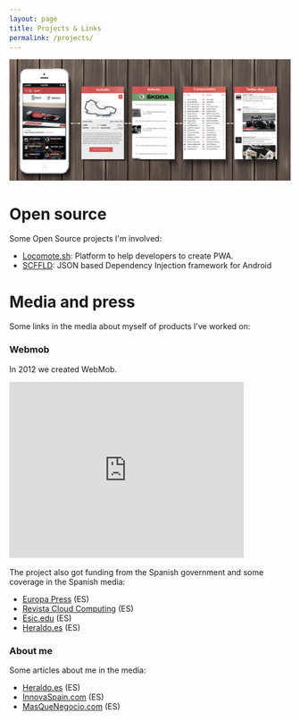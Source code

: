 ```yaml
---
layout: page
title: Projects & Links
permalink: /projects/
---
```


![OnGP](/assets/ongp-banner.png)

# Open source

Some Open Source projects I'm involved:
* [Locomote.sh](https://github.com/locomote-sh): Platform to help developers to create PWA.
* [SCFFLD](https://github.com/innerfunction/SCFFLD-and): JSON based Dependency Injection framework for Android

# Media and press

Some links in the media about myself of products I've worked on:

### Webmob

In 2012 we created WebMob.

<iframe width="420" height="315" src="https://youtu.be/HHMJHJzK6zI" frameborder="0" allowfullscreen></iframe>


The project also got funding from the Spanish government and some coverage in the Spanish media:

* [Europa Press](https://www.europapress.es/aragon/innova-00241/noticia-innova-empresa-aragonesa-go-movil-gana-premio-movistar-emprendedores-cloud-categoria-mejor-iniciativa-20110718201612.html) (ES)
* [Revista Cloud Computing](https://www.revistacloudcomputing.com/2011/07/tyven-system-y-go-movil-ganan-el-premio-movistar-emprendedores-cloud/) (ES)
* [Esic.edu](https://www.esic.edu/editorial/editorial_prensa_noticia.php?tematica=333&id=1078&pag=17) (ES)
* [Heraldo.es](https://www.heraldo.es/noticias/economia/la_empresa_aragonesa_movil_gana_premio_movistar_emprendedores_cloud.html) (ES)

### About me

Some articles about me in the media:

* [Heraldo.es](https://www.heraldo.es/noticias/economia/un_cerebro_fugado_que_vuelve_casa_dispuesto_triunfar.html) (ES)
* [InnovaSpain.com](https://hemeroteca.innovaspain.com/detalle_noticia.php?id=842) (ES)
* [MasQueNegocio.com](https://www.masquenegocio.com/2012/01/02/javier-loriente-en-espana-hace-falta-un-cambio-de-mentalidad/) (ES)
